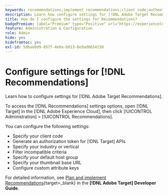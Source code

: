 ```yaml
---
keywords: recommendations;implement recommendations;client code;authentication token;industry vertical;filter incompatible mode;default host group;thumbnail base;generate authentication token;authentication token;
description: Learn how configure settings for [!DNL Adobe Target Recommendations].
title: How do I configure the settings for Recommendations?
badgePremium: label="Premium" type="Positive" url="https://experienceleague.adobe.com/docs/target/using/introduction/intro.html?lang=en#premium newtab=true" tooltip="See what's included in Target Premium."
feature: Administration & Configuration
role: Admin
hide: yes
hidefromtoc: yes
exl-id: 5dbae0d9-897f-4e0a-b013-0e9ad6654150
---
```

# Configure settings for [!DNL Recommendations]

Learn how to configure settings for [!DNL Adobe Target Recommendations]. 

To access the [!DNL Recommendations] settings options, open [!DNL Target] in the [!DNL Adobe Experience Cloud], then click [!UICONTROL Administration] > [!UICONTROL Recommendations].

You can configure the following settings:

* Specify your client code
* Generate an authorization token for [!DNL Target] APIs
* Specify your industry or vertical
* Filter incompatible criteria
* Specify your default host group
* Specify your thumbnail base URL
* Configure custom attribute keys

For detailed information, see [Plan and implement Recommendations](https://experienceleague.adobe.com/en/docs/target-dev/developer/recommendations){target=_blank} in the **[!DNL Adobe Target] Developer Guide**.
